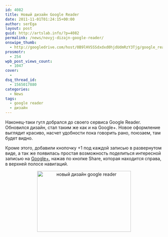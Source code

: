 ```yaml
---
id: 4082
title: Новый дизайн Google Reader
date: 2011-11-01T01:24:15+00:00
author: serEga
layout: post
guid: http://artslab.info/?p=4082
permalink: /news/novyj-dizajn-google-reader/
onswipe_thumb:
  - http://googledrive.com/host/0B9lHVSSSdxdxd0hjdUdmRzY3Tjg/google_reader_new_design.jpg
prosmotr:
  - 254
wpb_post_views_count:
  - 1047
cover:
  -
dsq_thread_id:
  - 1565017880
categories:
  - News
tags:
  - google reader
  - дизайн
---
```

Наконец-таки гугл добрался до своего сервиса Google Reader. Обновился дизайн, стал таким же как и на Google+. Новое оформление выглядит красиво, насчет удобности пока говорить рано, поюзаем, там будет видно.

Кроме этого, добавили кнопочку +1 под каждой записью в развернутом виде, а так же появилась простая возможность поделиться интересной записью на [Google+](http://gplusblog.ru), нажав по кнопке Share, которая находится справа, в верхней полосе навигаций.

<center>
  <a href="http://googledrive.com/host/0B9lHVSSSdxdxd0hjdUdmRzY3Tjg/google_reader_new_design.jpg"><img src="http://googledrive.com/host/0B9lHVSSSdxdxd0hjdUdmRzY3Tjg/google_reader_new_design-300x194.jpg" alt="новый дизайн google reader" title="google_reader_new_design" width="300" height="194" class="alignnone size-medium wp-image-4083" /></a>
</center>